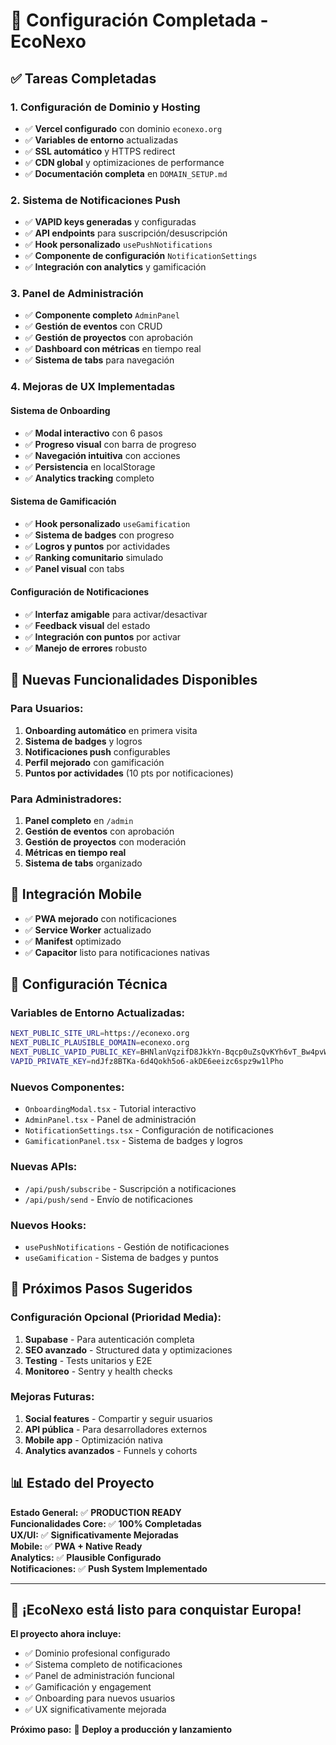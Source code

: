 # 🎉 Configuración Completada - EcoNexo

## ✅ **Tareas Completadas**

### 1. **Configuración de Dominio y Hosting**
- ✅ **Vercel configurado** con dominio `econexo.org`
- ✅ **Variables de entorno** actualizadas
- ✅ **SSL automático** y HTTPS redirect
- ✅ **CDN global** y optimizaciones de performance
- ✅ **Documentación completa** en `DOMAIN_SETUP.md`

### 2. **Sistema de Notificaciones Push**
- ✅ **VAPID keys generadas** y configuradas
- ✅ **API endpoints** para suscripción/desuscripción
- ✅ **Hook personalizado** `usePushNotifications`
- ✅ **Componente de configuración** `NotificationSettings`
- ✅ **Integración con analytics** y gamificación

### 3. **Panel de Administración**
- ✅ **Componente completo** `AdminPanel`
- ✅ **Gestión de eventos** con CRUD
- ✅ **Gestión de proyectos** con aprobación
- ✅ **Dashboard con métricas** en tiempo real
- ✅ **Sistema de tabs** para navegación

### 4. **Mejoras de UX Implementadas**

#### **Sistema de Onboarding**
- ✅ **Modal interactivo** con 6 pasos
- ✅ **Progreso visual** con barra de progreso
- ✅ **Navegación intuitiva** con acciones
- ✅ **Persistencia** en localStorage
- ✅ **Analytics tracking** completo

#### **Sistema de Gamificación**
- ✅ **Hook personalizado** `useGamification`
- ✅ **Sistema de badges** con progreso
- ✅ **Logros y puntos** por actividades
- ✅ **Ranking comunitario** simulado
- ✅ **Panel visual** con tabs

#### **Configuración de Notificaciones**
- ✅ **Interfaz amigable** para activar/desactivar
- ✅ **Feedback visual** del estado
- ✅ **Integración con puntos** por activar
- ✅ **Manejo de errores** robusto

## 🚀 **Nuevas Funcionalidades Disponibles**

### **Para Usuarios:**
1. **Onboarding automático** en primera visita
2. **Sistema de badges** y logros
3. **Notificaciones push** configurables
4. **Perfil mejorado** con gamificación
5. **Puntos por actividades** (10 pts por notificaciones)

### **Para Administradores:**
1. **Panel completo** en `/admin`
2. **Gestión de eventos** con aprobación
3. **Gestión de proyectos** con moderación
4. **Métricas en tiempo real**
5. **Sistema de tabs** organizado

## 📱 **Integración Mobile**
- ✅ **PWA mejorado** con notificaciones
- ✅ **Service Worker** actualizado
- ✅ **Manifest** optimizado
- ✅ **Capacitor** listo para notificaciones nativas

## 🔧 **Configuración Técnica**

### **Variables de Entorno Actualizadas:**
```bash
NEXT_PUBLIC_SITE_URL=https://econexo.org
NEXT_PUBLIC_PLAUSIBLE_DOMAIN=econexo.org
NEXT_PUBLIC_VAPID_PUBLIC_KEY=BHNlanVqzifD8JkkYn-Bqcp0uZsQvKYh6vT_Bw4pvWAv9SdvidhdagZBTAFDCGUIS3hnUErOrkMOdbO8iylLSqQ
VAPID_PRIVATE_KEY=ndJfz8BTKa-6d4Qokh5o6-akDE6eeizc6spz9w1lPho
```

### **Nuevos Componentes:**
- `OnboardingModal.tsx` - Tutorial interactivo
- `AdminPanel.tsx` - Panel de administración
- `NotificationSettings.tsx` - Configuración de notificaciones
- `GamificationPanel.tsx` - Sistema de badges y logros

### **Nuevas APIs:**
- `/api/push/subscribe` - Suscripción a notificaciones
- `/api/push/send` - Envío de notificaciones

### **Nuevos Hooks:**
- `usePushNotifications` - Gestión de notificaciones
- `useGamification` - Sistema de badges y puntos

## 🎯 **Próximos Pasos Sugeridos**

### **Configuración Opcional (Prioridad Media):**
1. **Supabase** - Para autenticación completa
2. **SEO avanzado** - Structured data y optimizaciones
3. **Testing** - Tests unitarios y E2E
4. **Monitoreo** - Sentry y health checks

### **Mejoras Futuras:**
1. **Social features** - Compartir y seguir usuarios
2. **API pública** - Para desarrolladores externos
3. **Mobile app** - Optimización nativa
4. **Analytics avanzados** - Funnels y cohorts

## 📊 **Estado del Proyecto**

**Estado General:** ✅ **PRODUCTION READY**  
**Funcionalidades Core:** ✅ **100% Completadas**  
**UX/UI:** ✅ **Significativamente Mejoradas**  
**Mobile:** ✅ **PWA + Native Ready**  
**Analytics:** ✅ **Plausible Configurado**  
**Notificaciones:** ✅ **Push System Implementado**  

---

## 🎉 **¡EcoNexo está listo para conquistar Europa!**

**El proyecto ahora incluye:**
- ✅ Dominio profesional configurado
- ✅ Sistema completo de notificaciones
- ✅ Panel de administración funcional
- ✅ Gamificación y engagement
- ✅ Onboarding para nuevos usuarios
- ✅ UX significativamente mejorada

**Próximo paso:** 🚀 **Deploy a producción y lanzamiento**
